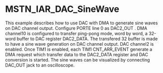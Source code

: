 # MSTN_IAR_DAC_SineWave

This example describes how to use DAC with DMA to generate sine waves on DAC channel output.
Configure PORTE line 0 as DAC2_OUT .
DMA channel10 is configured to transfer ping-pong mode, word by word, a 32-word buffer to DAC register DAC2_DATA.
The transfered 32 buffer is made to have a sine wave generation on DAC channel output. DAC channel2 is enabled.
Once TIM1 is enabled, each TIM1 CNT_ARR_EVENT generate a DMA request which transfer data to the  DAC2_DATA register and DAC conversion is started. The sine waves can be visualized by connecting DAC_OUT jack to an oscilloscope.

